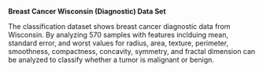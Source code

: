 **Breast Cancer Wisconsin (Diagnostic) Data Set**

The classification dataset shows breast cancer diagnostic data from Wisconsin. By analyzing 570 samples with features inclduing mean, standard error, 
and worst values for radius, area, texture, perimeter, smoothness, compactness, concavity, symmetry, and fractal dimension can be analyzed to classify 
whether a tumor is malignant or benign.
